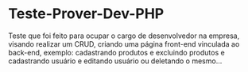 # Teste-Prover-Dev-PHP

Teste que foi feito para ocupar o cargo de desenvolvedor na empresa, visando realizar um CRUD, criando uma página front-end vinculada ao back-end, exemplo: cadastrando produtos e excluindo produtos e cadastrando usuário e editando usuário ou deletando o mesmo...
